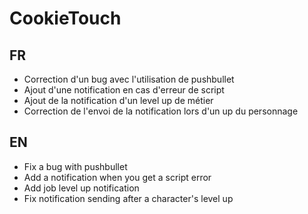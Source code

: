 # CookieTouch

## FR

- Correction d'un bug avec l'utilisation de pushbullet
- Ajout d'une notification en cas d'erreur de script
- Ajout de la notification d'un level up de métier
- Correction de l'envoi de la notification lors d'un up du personnage

## EN

- Fix a bug with pushbullet
- Add a notification when you get a script error
- Add job level up notification
- Fix notification sending after a character's level up
